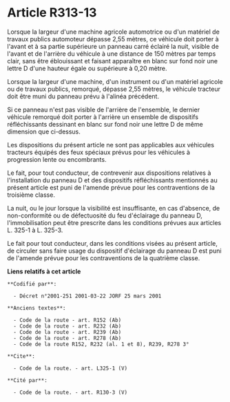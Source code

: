 # Article R313-13

Lorsque la largeur d'une machine agricole automotrice ou d'un matériel de travaux publics automoteur dépasse 2,55 mètres, ce
véhicule doit porter à l'avant et à sa partie supérieure un panneau carré éclairé la nuit, visible de l'avant et de l'arrière
du véhicule à une distance de 150 mètres par temps clair, sans être éblouissant et faisant apparaître en blanc sur fond noir
une lettre D d'une hauteur égale ou supérieure à 0,20 mètre. 

Lorsque la largeur d'une machine, d'un instrument ou d'un matériel agricole ou de travaux publics, remorqué, dépasse 2,55
mètres, le véhicule tracteur doit être muni du panneau prévu à l'alinéa précédent. 

Si ce panneau n'est pas visible de l'arrière de l'ensemble, le dernier véhicule remorqué doit porter à l'arrière un ensemble
de dispositifs réfléchissants dessinant en blanc sur fond noir une lettre D de même dimension que ci-dessus. 

Les dispositions du présent article ne sont pas applicables aux véhicules tracteurs équipés des feux spéciaux prévus pour les
véhicules à progression lente ou encombrants. 

Le fait, pour tout conducteur, de contrevenir aux dispositions relatives à l'installation du panneau D et des dispositifs
réfléchissants mentionnés au présent article est puni de l'amende prévue pour les contraventions de la troisième classe. 

La nuit, ou le jour lorsque la visibilité est insuffisante, en cas d'absence, de non-conformité ou de défectuosité du feu
d'éclairage du panneau D, l'immobilisation peut être prescrite dans les conditions prévues aux articles L. 325-1 à L. 325-3. 

Le fait pour tout conducteur, dans les conditions visées au présent article, de circuler sans faire usage du dispositif
d'éclairage du panneau D est puni de l'amende prévue pour les contraventions de la quatrième classe.

**Liens relatifs à cet article**

	**Codifié par**:

	  - Décret n°2001-251 2001-03-22 JORF 25 mars 2001

	**Anciens textes**:

	  - Code de la route - art. R152 (Ab)
	  - Code de la route - art. R232 (Ab)
	  - Code de la route - art. R239 (Ab)
	  - Code de la route - art. R278 (Ab)
	  - Code de la route R152, R232 (al. 1 et 8), R239, R278 3°

	**Cite**:

	  - Code de la route. - art. L325-1 (V)

	**Cité par**:

	  - Code de la route. - art. R130-3 (V)
